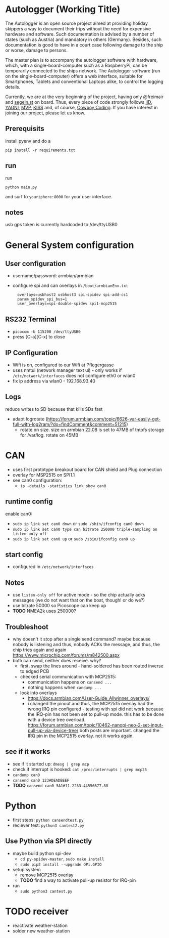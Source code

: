 # Autologger (Working Title)

The Autologger is an open source project aimed at providing holiday skippers a way to document their trips without the need for expensive hardware and software. Such documentation is advised by a number of states (such as Austria) and mandatory in others (Germany). Besides, such documentation is good to have in a court case following damage to the ship or worse, damage to persons.

The master plan is to accompany the autologger software with hardware, which, with a single-board-computer such as a RaspberryPi, can be temporarily connected to the ships network. The Autologger software (run on the single-board-computer) offers a web interface, suitable for Smartphones, Tablets and conventional Laptops alike, to control the logging details.

Currently, we are at the very beginning of the project, having only @freimair and [segeln.st](https://www.segeln.st) on board. Thus, every piece of code strongly follows [IID](https://en.wikipedia.org/wiki/Iterative_and_incremental_development), [YAGNI](https://en.wikipedia.org/wiki/You_aren%27t_gonna_need_it), [MVP](https://en.wikipedia.org/wiki/Minimum_viable_product), [KISS](https://en.wikipedia.org/wiki/KISS_principle) and, of course, [Cowboy Coding](https://en.wikipedia.org/wiki/Cowboy_coding). If you have interest in joining our project, please let us know.

## Prerequisits

install pyenv and do a
```
pip install -r requirements.txt
```

## run

run
```
python main.py
```

and surf to `youriphere:8000` for your user interface.

## notes

usb gps token is currently hardcoded to /dev/ttyUSB0

# General System configuration

## User configuration

- username/password: armbian/armbian
- configure spi and can overlays in `/boot/armbianEnv.txt`

  ```
	overlays=usbhost2 usbhost3 spi-spidev spi-add-cs1
	param_spidev_spi_bus=1
	user_overlays=spi-double-spidev spi1-mcp2515

  ```

## RS232 Terminal

- `picocom -b 115200 /dev/ttyUSB0`
- press [C-a][C-x] to close

## IP Configuration

- Wifi is on, configured to our Wifi at Pflegergasse
- uses nmtui (network manager text ui) - only works if `/etc/network/interfaces` does not configure eth0 or wlan0
- fix ip address via wlan0 - 192.168.93.40

## Logs
reduce writes to SD because that kills SDs fast
- adapt logrotate (https://forum.armbian.com/topic/6626-var-easily-get-full-with-log2ram/?do=findComment&comment=51215)
  - rotate on size. size on armbian 22.08 is set to 47MB of tmpfs storage for /var/log. rotate on 45MB

# CAN

- uses first prototype breakout board for CAN shield and Plug connection
- overlay for MSP2515 on SPI1.1
- see can0 configuration:
  - `ip -details -statistics link show can0`

## runtime config

enable can0:
- `sudo ip link set can0 down` or `sudo /sbin/ifconfig can0 down`
- `sudo ip link set can0 type can bitrate 250000 triple-sampling on listen-only off`
- `sudo ip link set can0 up` or `sudo /sbin/ifconfig can0 up`
  
## start config

- configured in `/etc/network/interfaces`

## Notes

- use `listen-only off` for active mode - so the chip actually acks messages (we do not want that on the boat, though! or do we?)
- use bitrate 50000 so Picoscope can keep up
- **TODO** NMEA2k uses 250000?

## Troubleshoot
- why doesn't it stop after a single send command? maybe because nobody is listening and thus, nobody ACKs the message, and thus, the chip tries again and again https://www.microchip.com/forums/m842500.aspx
- both can send, neither does receive. why?
  - first, swap the lines around - hand-soldered has been routed inverse to edged PCB
  - checked serial communication with MCP2515:
    - communication happens on `cansend ...`
    - nothing happens when `candump ...`
  - look into overlays
    - https://docs.armbian.com/User-Guide_Allwinner_overlays/
    - i changed the pinout and thus, the MCP2515 overlay had the wrong IRQ pin configured - testing with spi did not work because the IRQ-pin has not been set to pull-up mode. this has to be done with a device tree overload. https://forum.armbian.com/topic/10462-nanopi-neo-2-set-input-pull-up-via-device-tree/ both posts are important. changed the IRQ pin in the MCP2515 overlay. not it works again.
  
## see if it works

- see if it started up: `dmesg | grep mcp`
- check if interrupt is hooked: `cat /proc/interrupts | grep mcp25`
- `candump can0`
- `cansend can0 123#DEADBEEF`
- **TODO** `cansend can0 5A1#11.2233.44556677.88`
  
# Python
- first steps: `python cansendtest.py`
- reciever test: `python3 cantest2.py`	

## Use Python via SPI directly

- maybe build python spi-dev
  - `cd py-spidev-master`, `sudo make install`
  - `sudo pip3 install --upgrade OPi.GPIO`
- setup system
  - remove MCP2515 overlay
  - **TODO** find a way to activate pull-up resistor for IRQ-pin
- run
  - `sudo python3 cantest.py`

# TODO receiver
- reactivate weather-station
- solder new weather-station

